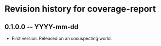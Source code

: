 # Revision history for coverage-report

## 0.1.0.0 -- YYYY-mm-dd

* First version. Released on an unsuspecting world.
